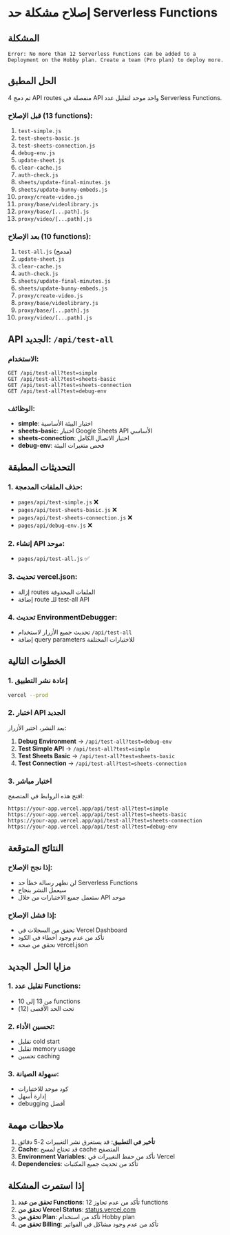# إصلاح مشكلة حد Serverless Functions

## المشكلة
```
Error: No more than 12 Serverless Functions can be added to a Deployment on the Hobby plan. Create a team (Pro plan) to deploy more.
```

## الحل المطبق
تم دمج 4 API routes منفصلة في API واحد موحد لتقليل عدد Serverless Functions.

### قبل الإصلاح (13 functions):
1. `test-simple.js`
2. `test-sheets-basic.js`
3. `test-sheets-connection.js`
4. `debug-env.js`
5. `update-sheet.js`
6. `clear-cache.js`
7. `auth-check.js`
8. `sheets/update-final-minutes.js`
9. `sheets/update-bunny-embeds.js`
10. `proxy/create-video.js`
11. `proxy/base/videolibrary.js`
12. `proxy/base/[...path].js`
13. `proxy/video/[...path].js`

### بعد الإصلاح (10 functions):
1. `test-all.js` (مدمج)
2. `update-sheet.js`
3. `clear-cache.js`
4. `auth-check.js`
5. `sheets/update-final-minutes.js`
6. `sheets/update-bunny-embeds.js`
7. `proxy/create-video.js`
8. `proxy/base/videolibrary.js`
9. `proxy/base/[...path].js`
10. `proxy/video/[...path].js`

## API الجديد: `/api/test-all`

### الاستخدام:
```
GET /api/test-all?test=simple
GET /api/test-all?test=sheets-basic
GET /api/test-all?test=sheets-connection
GET /api/test-all?test=debug-env
```

### الوظائف:
- **simple**: اختبار البيئة الأساسية
- **sheets-basic**: اختبار Google Sheets API الأساسي
- **sheets-connection**: اختبار الاتصال الكامل
- **debug-env**: فحص متغيرات البيئة

## التحديثات المطبقة

### 1. حذف الملفات المدمجة:
- `pages/api/test-simple.js` ❌
- `pages/api/test-sheets-basic.js` ❌
- `pages/api/test-sheets-connection.js` ❌
- `pages/api/debug-env.js` ❌

### 2. إنشاء API موحد:
- `pages/api/test-all.js` ✅

### 3. تحديث vercel.json:
- إزالة routes الملفات المحذوفة
- إضافة route للـ test-all API

### 4. تحديث EnvironmentDebugger:
- تحديث جميع الأزرار لاستخدام `/api/test-all`
- إضافة query parameters للاختبارات المختلفة

## الخطوات التالية

### 1. إعادة نشر التطبيق
```bash
vercel --prod
```

### 2. اختبار API الجديد
بعد النشر، اختبر الأزرار:

1. **Debug Environment** → `/api/test-all?test=debug-env`
2. **Test Simple API** → `/api/test-all?test=simple`
3. **Test Sheets Basic** → `/api/test-all?test=sheets-basic`
4. **Test Connection** → `/api/test-all?test=sheets-connection`

### 3. اختبار مباشر
افتح هذه الروابط في المتصفح:
```
https://your-app.vercel.app/api/test-all?test=simple
https://your-app.vercel.app/api/test-all?test=sheets-basic
https://your-app.vercel.app/api/test-all?test=sheets-connection
https://your-app.vercel.app/api/test-all?test=debug-env
```

## النتائج المتوقعة

### إذا نجح الإصلاح:
- لن تظهر رسالة خطأ حد Serverless Functions
- سيعمل النشر بنجاح
- ستعمل جميع الاختبارات من خلال API موحد

### إذا فشل الإصلاح:
- تحقق من السجلات في Vercel Dashboard
- تأكد من عدم وجود أخطاء في الكود
- تحقق من صحة vercel.json

## مزايا الحل الجديد

### 1. تقليل عدد Functions:
- من 13 إلى 10 functions
- تحت الحد الأقصى (12)

### 2. تحسين الأداء:
- تقليل cold start
- تقليل memory usage
- تحسين caching

### 3. سهولة الصيانة:
- كود موحد للاختبارات
- إدارة أسهل
- debugging أفضل

## ملاحظات مهمة

1. **تأخير في التطبيق**: قد يستغرق نشر التغييرات 2-5 دقائق
2. **Cache**: قد تحتاج لمسح cache المتصفح
3. **Environment Variables**: تأكد من حفظ التغييرات في Vercel
4. **Dependencies**: تأكد من تحديث جميع المكتبات

## إذا استمرت المشكلة

1. **تحقق من عدد Functions**: تأكد من عدم تجاوز 12 functions
2. **تحقق من Vercel Status**: [status.vercel.com](https://status.vercel.com)
3. **تحقق من Plan**: تأكد من استخدام Hobby plan
4. **تحقق من Billing**: تأكد من عدم وجود مشاكل في الفواتير 